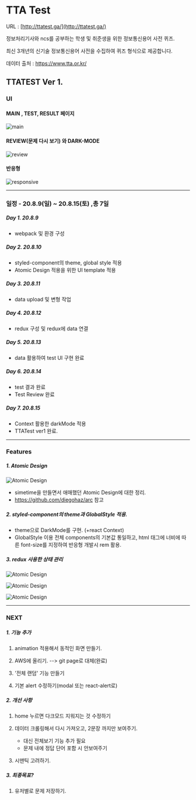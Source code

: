 # TTA Test

URL : [http://ttatest.ga/](http://ttatest.ga/)



정보처리기사와 ncs를 공부하는 학생 및 취준생을 위한 정보통신용어 사전 퀴즈.

최신 3개년의 신기술 정보통신용어 사전을 수집하여  퀴즈 형식으로 제공합니다.



데이터 출처 : https://www.tta.or.kr/



## TTATEST Ver 1.

### UI 

#### MAIN , TEST, RESULT 페이지

![main](https://github.com/arara90/images/blob/master/ttatest/tta01.png?raw=true)



#### REVIEW(문제 다시 보기) 와 DARK-MODE

![review](https://github.com/arara90/images/blob/master/ttatest/tta04.png?raw=true)



#### 반응형

![responsive](https://github.com/arara90/images/blob/master/ttatest/tta06.png?raw=true)


----------------------------------

### 일정 - 20.8.9(일) ~ 20.8.15(토) ,총 7일

##### Day 1. 20.8.9

* webpack 및 환경 구성

##### Day 2. 20.8.10

* styled-component의 theme, global style 적용
* Atomic Design 적용을 위한 UI template 적용

##### Day 3.  20.8.11

* data upload 및 변형 작업

##### Day 4.   20.8.12

* redux 구성 및 redux에 data 연결

##### Day 5.  20.8.13

* data 활용하여 test UI 구현 완료

##### Day 6.  20.8.14

* test 결과 완료
* Test Review 완료

##### Day 7.  20.8.15

* Context 활용한 darkMode 적용
* TTATest ver1 완료.


----------------------------------

### Features

##### 1. Atomic Design

![Atomic Design](https://github.com/arara90/images/blob/master/ttatest/tta07.png?raw=true)

- simetime을 만들면서 애매했던 Atomic Design에 대한 정리.  
- https://github.com/diegohaz/arc 참고
  


##### 2. styled-component의 theme과 GlobalStyle 적용.

* theme으로 DarkMode를 구현. (+react Context)
* GlobalStyle 이용 전체 components의 기본값 통일하고, html 태그에 너비에 따른 font-size를 지정하여 반응형 개발시 rem 활용.



##### 3. redux 사용한 상태 관리

![Atomic Design](https://github.com/arara90/images/blob/master/ttatest/tta08.png?raw=true)

![Atomic Design](https://github.com/arara90/images/blob/master/ttatest/tta09.png?raw=true)

![Atomic Design](https://github.com/arara90/images/blob/master/ttatest/tta10.png?raw=true)


----------------------------------

### NEXT

##### 1. 기능 추가

1. animation 적용해서 동적인 화면 만들기.

2. AWS에 올리기. --> git page로 대체(완료)

3. '전체 랜덤' 기능 만들기

4. 기본 alert 수정하기(modal 또는 react-alert로)

   
##### 2. 개선 사항

1. home 누르면 다크모드 지워지는 것 수정하기

2. 데이터 크롤링해서 다시 가져오고, 2문장 까지만 보여주기.  
   * 대신 전체보기 기능 추가 필요
   * 문제 내에 정답 단어 포함 시 안보여주기

3. 시맨틱 고려하기.

   
##### 3. 최종목표?
1. 유저별로 문제 저장하기.




